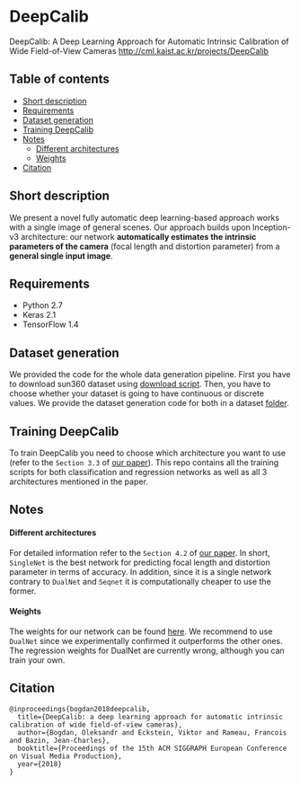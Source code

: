 # DeepCalib
DeepCalib: A Deep Learning Approach for Automatic Intrinsic Calibration of Wide Field-of-View Cameras http://cml.kaist.ac.kr/projects/DeepCalib

## Table of contents

- [Short description](#short-description)
- [Requirements](#requirements)
- [Dataset generation](#dataset-generation)
- [Training DeepCalib](#training-deepcalib)
- [Notes](#notes)
  - [Different architectures](#different-architectures)
  - [Weights](#weights)
- [Citation](#citation)

## Short description
We present a novel fully automatic deep learning-based approach works with a single image of general scenes. Our approach builds upon Inception-v3 architecture: our network **automatically estimates the intrinsic parameters of the camera** (focal length and distortion parameter) from a **general single input image**.

## Requirements
- Python 2.7
- Keras 2.1
- TensorFlow 1.4

## Dataset generation
We provided the code for the whole data generation pipeline. First you have to download sun360 dataset using [download script](https://github.com/alexvbogdan/DeepCalib/blob/master/dataset/download_images.py). Then, you have to choose whether your dataset is going to have continuous or discrete values. We provide the dataset generation code for both in a dataset [folder](https://github.com/alexvbogdan/DeepCalib/blob/master/dataset/).

## Training DeepCalib
To train DeepCalib you need to choose which architecture you want to use (refer to the `Section 3.3` of [our paper](https://drive.google.com/file/d/1pZgR3wNS6Mvb87W0ixOHmEVV6tcI8d50/view)). This repo contains all the training scripts for both classification and regression networks as well as all 3 architectures mentioned in the paper.

## Notes

#### Different architectures
For detailed information refer to the `Section 4.2` of [our paper](https://drive.google.com/file/d/1pZgR3wNS6Mvb87W0ixOHmEVV6tcI8d50/view). In short, `SingleNet` is the best network for predicting focal length and distortion parameter in terms of accuracy. In addition, since it is a single network contrary to `DualNet` and `Seqnet` it is computationally cheaper to use the former.

#### Weights
The weights for our network can be found [here](https://drive.google.com/file/d/1TYZn-f2z7O0hp_IZnNfZ06ExgU9ii70T/view). We recommend to use `DualNet` since we experimentally confirmed it outperforms the other ones. The regression weights for DualNet are currently wrong, although you can train your own.

## Citation
```
@inproceedings{bogdan2018deepcalib,
  title={DeepCalib: a deep learning approach for automatic intrinsic calibration of wide field-of-view cameras},
  author={Bogdan, Oleksandr and Eckstein, Viktor and Rameau, Francois and Bazin, Jean-Charles},
  booktitle={Proceedings of the 15th ACM SIGGRAPH European Conference on Visual Media Production},
  year={2018}
}
```
